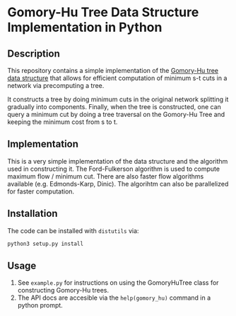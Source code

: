 # Gomory-Hu Tree Data Structure Implementation in Python

## Description

This repository contains a simple implementation of the [Gomory-Hu tree data structure](https://en.wikipedia.org/wiki/Gomory%E2%80%93Hu_tree) that allows for efficient computation of minimum s-t cuts in a network via precomputing a tree.

It constructs a tree by doing minimum cuts in the original network splitting it gradually into components. Finally, when the tree is constructed, one can query a minimum cut by doing a tree traversal on the Gomory-Hu Tree and keeping the minimum cost from s to t.  

## Implementation

This is a very simple implementation of the data structure and the algorithm used in constructing it. The Ford-Fulkerson algorithm is used to compute maximum flow / minimum cut. There are also faster flow algorithms available (e.g. Edmonds-Karp, Dinic). The algorihtm can also be parallelized for faster computation. 

## Installation

The code can be installed with `distutils` via:

```bash
python3 setup.py install
```

## Usage

 1. See `example.py` for instructions on using the GomoryHuTree class for constructing Gomory-Hu trees.
 2. The API docs are accesible via the `help(gomory_hu)` command in a python prompt.
